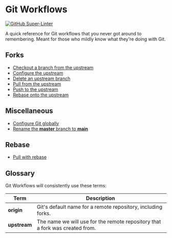 # Git Workflows

[![GitHub
Super-Linter](https://github.com/KatieProchilo/GitWorkflows/workflows/Lint/badge.svg)](https://github.com/marketplace/actions/super-linter)

A quick reference for Git workflows that you never got around to remembering. Meant for those who mildly know what
they're doing with Git.

## Forks

- [Checkout a branch from the upstream](Forks/CheckoutABranchFromTheUpstream.md)
- [Configure the upstream](Forks/ConfigureTheUpstream.md)
- [Delete an upstream branch](Forks/DeleteAnUpstreamBranch.md)
- [Pull from the upstream](Forks/PullFromTheUpstream.md)
- [Push to the upstream](Forks/PushToTheUpstream.md)
- [Rebase onto the upstream](Forks/RebaseOntoTheUpstream.md)

## Miscellaneous

- [Configure Git globally](Miscellaneous/ConfigureGitGlobally.md)
- [Rename the **master** branch to **main**](Miscellaneous/RenameTheMasterBranchToMain.md)

## Rebase

- [Pull with rebase](Rebase/PullWithRebase.md)

## Glossary

Git Workflows will consistently use these terms:

| Term         | Description                                                                  |
| ------------ | ---------------------------------------------------------------------------- |
| **origin**   | Git's default name for a remote repository, including forks.                 |
| **upstream** | The name we will use for the remote repository that a fork was created from. |

